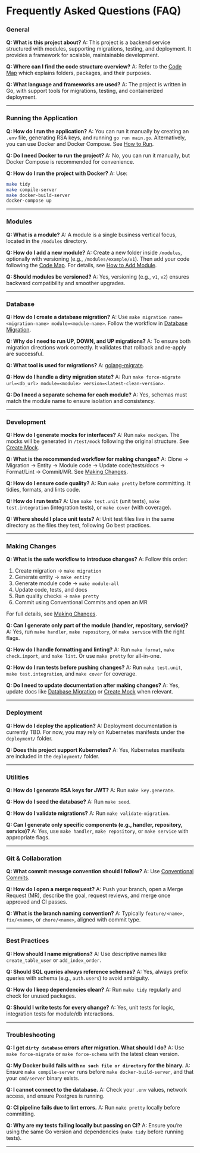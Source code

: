 # Frequently Asked Questions (FAQ)

### General

**Q: What is this project about?**
A: This project is a backend service structured with modules, supporting migrations, testing, and deployment. It provides a framework for scalable, maintainable development.

**Q: Where can I find the code structure overview?**
A: Refer to the [Code Map](CODE_MAP.md) which explains folders, packages, and their purposes.

**Q: What language and frameworks are used?**
A: The project is written in Go, with support tools for migrations, testing, and containerized deployment.

---

### Running the Application

**Q: How do I run the application?**
A: You can run it manually by creating an `.env` file, generating RSA keys, and running `go run main.go`. Alternatively, you can use Docker and Docker Compose. See [How to Run](HOW_TO_RUN.md).

**Q: Do I need Docker to run the project?**
A: No, you can run it manually, but Docker Compose is recommended for convenience.

**Q: How do I run the project with Docker?**
A: Use:

```bash
make tidy
make compile-server
make docker-build-server
docker-compose up
```

---

### Modules

**Q: What is a module?**
A: A module is a single business vertical focus, located in the `/modules` directory.

**Q: How do I add a new module?**
A: Create a new folder inside `/modules`, optionally with versioning (e.g., `/modules/example/v1`). Then add your code following the [Code Map](CODE_MAP.md). For details, see [How to Add Module](HOW_TO_ADD_MODULE.md).

**Q: Should modules be versioned?**
A: Yes, versioning (e.g., `v1`, `v2`) ensures backward compatibility and smoother upgrades.

---

### Database

**Q: How do I create a database migration?**
A: Use `make migration name=<migration-name> module=<module-name>`. Follow the workflow in [Database Migration](DATABASE_MIGRATION.md).

**Q: Why do I need to run UP, DOWN, and UP migrations?**
A: To ensure both migration directions work correctly. It validates that rollback and re-apply are successful.

**Q: What tool is used for migrations?**
A: [golang-migrate](https://github.com/golang-migrate/migrate).

**Q: How do I handle a dirty migration state?**
A: Run `make force-migrate url=<db_url> module=<module> version=<latest-clean-version>`.

**Q: Do I need a separate schema for each module?**
A: Yes, schemas must match the module name to ensure isolation and consistency.

---

### Development

**Q: How do I generate mocks for interfaces?**
A: Run `make mockgen`. The mocks will be generated in `/test/mock` following the original structure. See [Create Mock](CREATE_MOCK.md).

**Q: What is the recommended workflow for making changes?**
A: Clone → Migration → Entity → Module code → Update code/tests/docs → Format/Lint → Commit/MR. See [Making Changes](MAKING_CHANGES.md).

**Q: How do I ensure code quality?**
A: Run `make pretty` before committing. It tidies, formats, and lints code.

**Q: How do I run tests?**
A: Use `make test.unit` (unit tests), `make test.integration` (integration tests), or `make cover` (with coverage).

**Q: Where should I place unit tests?**
A: Unit test files live in the same directory as the files they test, following Go best practices.

---

### Making Changes

**Q: What is the safe workflow to introduce changes?**
A: Follow this order:

1. Create migration → `make migration`
2. Generate entity → `make entity`
3. Generate module code → `make module-all`
4. Update code, tests, and docs
5. Run quality checks → `make pretty`
6. Commit using Conventional Commits and open an MR

For full details, see [Making Changes](MAKING_CHANGES.md).

**Q: Can I generate only part of the module (handler, repository, service)?**
A: Yes, run `make handler`, `make repository`, or `make service` with the right flags.

**Q: How do I handle formatting and linting?**
A: Run `make format`, `make check.import`, and `make lint`. Or use `make pretty` for all-in-one.

**Q: How do I run tests before pushing changes?**
A: Run `make test.unit`, `make test.integration`, and `make cover` for coverage.

**Q: Do I need to update documentation after making changes?**
A: Yes, update docs like [Database Migration](DATABASE_MIGRATION.md) or [Create Mock](CREATE_MOCK.md) when relevant.

---

### Deployment

**Q: How do I deploy the application?**
A: Deployment documentation is currently TBD. For now, you may rely on Kubernetes manifests under the `deployment/` folder.

**Q: Does this project support Kubernetes?**
A: Yes, Kubernetes manifests are included in the `deployment/` folder.

---

### Utilities

**Q: How do I generate RSA keys for JWT?**
A: Run `make key.generate`.

**Q: How do I seed the database?**
A: Run `make seed`.

**Q: How do I validate migrations?**
A: Run `make validate-migration`.

**Q: Can I generate only specific components (e.g., handler, repository, service)?**
A: Yes, use `make handler`, `make repository`, or `make service` with appropriate flags.

---

### Git & Collaboration

**Q: What commit message convention should I follow?**
A: Use [Conventional Commits](https://www.conventionalcommits.org/en/v1.0.0/).

**Q: How do I open a merge request?**
A: Push your branch, open a Merge Request (MR), describe the goal, request reviews, and merge once approved and CI passes.

**Q: What is the branch naming convention?**
A: Typically `feature/<name>`, `fix/<name>`, or `chore/<name>`, aligned with commit type.

---

### Best Practices

**Q: How should I name migrations?**
A: Use descriptive names like `create_table_user` or `add_index_order`.

**Q: Should SQL queries always reference schemas?**
A: Yes, always prefix queries with schema (e.g., `auth.users`) to avoid ambiguity.

**Q: How do I keep dependencies clean?**
A: Run `make tidy` regularly and check for unused packages.

**Q: Should I write tests for every change?**
A: Yes, unit tests for logic, integration tests for module/db interactions.

---

### Troubleshooting

**Q: I get `dirty database` errors after migration. What should I do?**
A: Use `make force-migrate` or `make force-schema` with the latest clean version.

**Q: My Docker build fails with `no such file or directory` for the binary.**
A: Ensure `make compile-server` runs before `make docker-build-server`, and that your `cmd/server` binary exists.

**Q: I cannot connect to the database.**
A: Check your `.env` values, network access, and ensure Postgres is running.

**Q: CI pipeline fails due to lint errors.**
A: Run `make pretty` locally before committing.

**Q: Why are my tests failing locally but passing on CI?**
A: Ensure you’re using the same Go version and dependencies (`make tidy` before running tests).

---